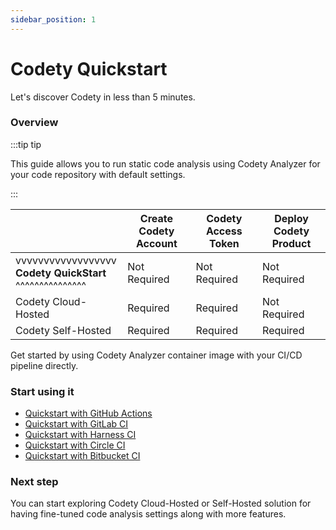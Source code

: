 ```yaml
---
sidebar_position: 1
---
```


# Codety Quickstart


Let's discover Codety in less than 5 minutes.

### Overview

:::tip tip

This guide allows you to run static code analysis using Codety Analyzer for your code repository with default settings.

:::

|                                                              | Create Codety Account | Codety Access Token | Deploy Codety Product |
|--------------------------------------------------------------|-----------------------|---------------------|-----------------------|
| vvvvvvvvvvvvvvvvvv <br/> **Codety QuickStart** <br/> ^^^^^^^^^^^^^^^ | Not Required          | Not Required        | Not Required          |
| Codety Cloud-Hosted                                          | Required            | Required          | Not Required          |
| Codety Self-Hosted                                           | Required            | Required          | Required            |

Get started by using Codety Analyzer container image with your CI/CD pipeline directly.

### Start using it
* [Quickstart with GitHub Actions](github-actions)
* [Quickstart with GitLab CI](gitlab-ci)
* [Quickstart with Harness CI](harness-ci)
* [Quickstart with Circle CI](circleci)
* [Quickstart with Bitbucket CI](bitbucket)

### Next step

You can start exploring Codety Cloud-Hosted or Self-Hosted solution for having fine-tuned code analysis settings along with more features.
